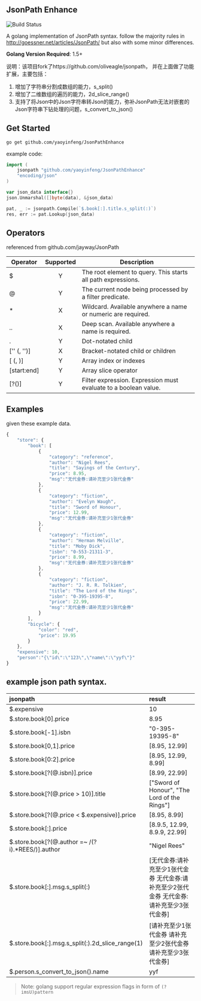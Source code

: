 JsonPath Enhance
----------------

![Build Status](https://travis-ci.org/oliveagle/jsonpath.svg?branch=master)

A golang implementation of JsonPath syntax.
follow the majority rules in http://goessner.net/articles/JsonPath/
but also with some minor differences.

**Golang Version Required**: 1.5+

说明：该项目fork了https://github.com/oliveagle/jsonpath，
并在上面做了功能扩展，主要包括：
1. 增加了字符串分割成数组的能力，s_split()
2. 增加了二维数组的遍历的能力，2d_slice_range()
3. 支持了将Json中的Json字符串转Json的能力，弥补JsonPath无法对嵌套的Json字符串下钻处理的问题，s_convert_to_json()



Get Started
------------

```bash
go get github.com/yaoyinfeng/JsonPathEnhance
```

example code:

```go
import (
    jsonpath "github.com/yaoyinfeng/JsonPathEnhance"
    "encoding/json"
)

var json_data interface{}
json.Unmarshal([]byte(data), &json_data)

pat, _ := jsonpath.Compile(`$.book[:].title.s_split(:)`)
res, err := pat.Lookup(json_data)
```

Operators
--------
referenced from github.com/jayway/JsonPath

| Operator | Supported | Description |
| ---- | :---: | ---------- |
| $ 					  | Y | The root element to query. This starts all path expressions. |
| @ 				      | Y | The current node being processed by a filter predicate. |
| * 					  | X | Wildcard. Available anywhere a name or numeric are required. |
| .. 					  | X | Deep scan. Available anywhere a name is required. |
| .<name> 				  | Y | Dot-notated child |
| ['<name>' (, '<name>')] | X | Bracket-notated child or children |
| [<number> (, <number>)] | Y | Array index or indexes |
| [start:end] 			  | Y | Array slice operator |
| [?(<expression>)] 	  | Y | Filter expression. Expression must evaluate to a boolean value. |

Examples
--------
given these example data.

```javascript
{
    "store": {
        "book": [
            {
                "category": "reference",
                "author": "Nigel Rees",
                "title": "Sayings of the Century",
                "price": 8.95,
                "msg":"无代金券:请补充至少1张代金券"
            },
            {
                "category": "fiction",
                "author": "Evelyn Waugh",
                "title": "Sword of Honour",
                "price": 12.99,
                "msg":"无代金券:请补充至少1张代金券"
            },
            {
                "category": "fiction",
                "author": "Herman Melville",
                "title": "Moby Dick",
                "isbn": "0-553-21311-3",
                "price": 8.99,
                "msg":"无代金券:请补充至少1张代金券"
            },
            {
                "category": "fiction",
                "author": "J. R. R. Tolkien",
                "title": "The Lord of the Rings",
                "isbn": "0-395-19395-8",
                "price": 22.99,
                "msg":"无代金券:请补充至少1张代金券"
            }
        ],
        "bicycle": {
            "color": "red",
            "price": 19.95
        }
    },
    "expensive": 10,
    "person":"{\"id\":\"123\",\"name\":\"yyf\"}"
}
```
example json path syntax.
----

| jsonpath | result|
| :--------- | :-------|
| $.expensive 			                           | 10|
| $.store.book[0].price                            | 8.95|
| $.store.book[-1].isbn                            | "0-395-19395-8"|
| $.store.book[0,1].price                          | [8.95, 12.99]   |
| $.store.book[0:2].price                          | [8.95, 12.99, 8.99]|
| $.store.book[?(@.isbn)].price                    |  [8.99, 22.99] |
| $.store.book[?(@.price > 10)].title              | ["Sword of Honour", "The Lord of the Rings"]|
| $.store.book[?(@.price < $.expensive)].price     | [8.95, 8.99] |
| $.store.book[:].price                            | [8.9.5, 12.99, 8.9.9, 22.99] |
| $.store.book[?(@.author =~ /(?i).*REES/)].author | "Nigel Rees" |
| $.store.book[:].msg.s_split(:) | [无代金券:请补充至少1张代金券 无代金券:请补充至少2张代金券 无代金券:请补充至少3张代金券] |
| $.store.book[:].msg.s_split(:).2d_slice_range(1) | [请补充至少1张代金券 请补充至少2张代金券 请补充至少3张代金券] |
| $.person.s_convert_to_json().name | yyf |

> Note: golang support regular expression flags in form of `(?imsU)pattern`